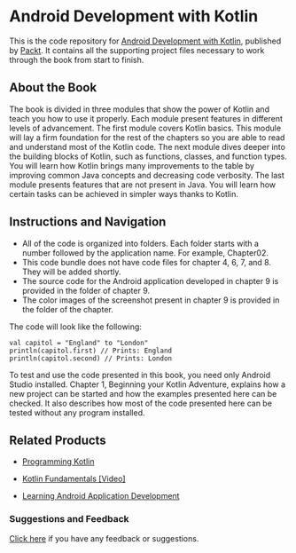 # Android Development with Kotlin
This is the code repository for [Android Development with Kotlin](https://www.packtpub.com/application-development/android-development-kotlin?utm_source=github&utm_medium=repository&utm_campaign=9781787123687), published by [Packt](https://www.packtpub.com/?utm_source=github). It contains all the supporting project files necessary to work through the book from start to finish.
## About the Book
The book is divided in three modules that show the power of Kotlin and teach you how to use it properly. Each module present features in different levels of advancement. The first module covers Kotlin basics. This module will lay a firm foundation for the rest of the chapters so you are able to read and understand most of the Kotlin code. The next module dives deeper into the building blocks of Kotlin, such as functions, classes, and function types. You will learn how Kotlin brings many improvements to the table by improving common Java concepts and decreasing code verbosity. The last module presents features that are not present in Java. You will learn how certain tasks can be achieved in simpler ways thanks to Kotlin.
## Instructions and Navigation
* All of the code is organized into folders. Each folder starts with a number followed by the application name. For example, Chapter02.
* This code bundle does not have code files for chapter 4, 6, 7, and 8. They will be added shortly.
* The source code for the Android application developed in chapter 9 is provided in the folder of chapter 9. 
* The color images of the screenshot present in chapter 9 is provided in the folder of the chapter.

The code will look like the following:
```
val capitol = "England" to "London"
println(capitol.first) // Prints: England
println(capitol.second) // Prints: London
```

To test and use the code presented in this book, you need only Android Studio installed. Chapter 1, Beginning your Kotlin Adventure, explains how a new project can be started and how the examples presented here can be checked. It also describes how most of the code presented here can be tested without any program installed.

## Related Products
* [Programming Kotlin](https://www.packtpub.com/application-development/programming-kotlin?utm_source=github&utm_medium=repository&utm_campaign=9781787126367)

* [Kotlin Fundamentals [Video]](https://www.packtpub.com/application-development/kotlin-fundamentals-video?utm_source=github&utm_medium=repository&utm_campaign=9781788477260)

* [Learning Android Application Development](https://www.packtpub.com/application-development/learning-android-application-development?utm_source=github&utm_medium=repository&utm_campaign=9781785286117)

### Suggestions and Feedback
[Click here](https://docs.google.com/forms/d/e/1FAIpQLSe5qwunkGf6PUvzPirPDtuy1Du5Rlzew23UBp2S-P3wB-GcwQ/viewform) if you have any feedback or suggestions.
